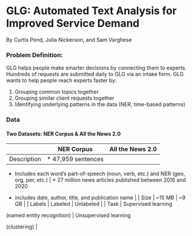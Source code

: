 # GLG: Automated Text Analysis for Improved Service Demand

By Curtis Pond, Julia Nickerson, and Sam Varghese

### Problem Definition:

GLG helps people make smarter decisions by connecting them to experts. Hundreds of requests are submitted daily to GLG via an intake form. GLG wants to help people reach experts faster by:
1. Grouping common topics together
2. Grouping similar client requests together
3. Identifying underlying patterns in the data (NER, time-based patterns)

### Data

#### Two Datasets: NER Corpus & All the News 2.0

|             | NER Corpus                                                                                                         | All the News 2.0                                                                                                         |
| ----------- | ------------------------------------------------------------------------------------------------------------------ | ------------------------------------------------------------------------------------------------------------------------ |
| Description | *   47,959 sentences
    
*   Includes each word’s part-of-speech (noun, verb, etc.) and NER (geo, org, per, etc.) | *   27 million news articles published between 2016 and 2020
    
*   includes date, author, title, and publication name |
| Size        | ~15 MB                                                                                                             | ~9 GB                                                                                                                    |
| Labels      | Labeled                                                                                                            | Unlabeled                                                                                                                |
| Task        | Supervised learning

(named entity recognition)                                                                    | Unsupervised learning

(clustering)                                                                                      |



